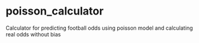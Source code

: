 # poisson_calculator
Calculator for predicting football odds using poisson model and calculating real odds without bias  
